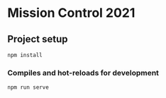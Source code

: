 # Mission Control 2021

## Project setup
```
npm install
```

### Compiles and hot-reloads for development
```
npm run serve
```
